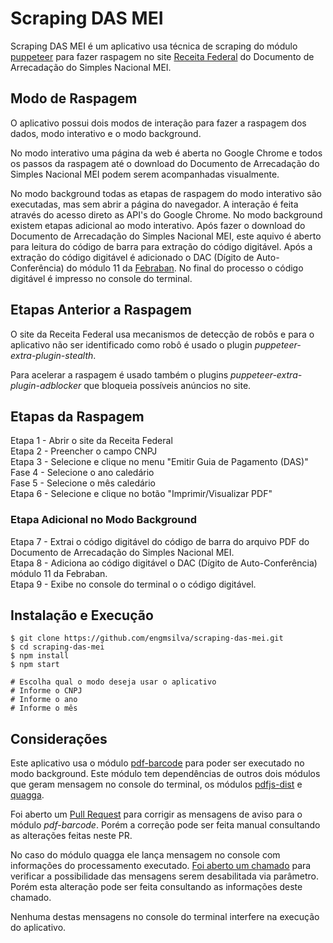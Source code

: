 # Scraping DAS MEI
Scraping DAS MEI é um aplicativo usa técnica de scraping do módulo [puppeteer](https://github.com/puppeteer/puppeteer/tree/main) para fazer raspagem no site [Receita Federal](http://www8.receita.fazenda.gov.br/SimplesNacional/Aplicacoes/ATSPO/pgmei.app/Identificacao) do Documento de Arrecadação do Simples Nacional MEI.

## Modo de Raspagem

O aplicativo possui dois modos de interação para fazer a raspagem dos dados, modo interativo e o modo background.

No modo interativo uma página da web é aberta no Google Chrome e todos os passos da raspagem até o download do Documento de Arrecadação do Simples Nacional MEI podem serem acompanhadas visualmente.

No modo background todas as etapas de raspagem do modo interativo são executadas, mas sem abrir a página do navegador. A interação é feita através do acesso direto as API's do Google Chrome. No modo background existem etapas adicional ao modo interativo. Após fazer o download do Documento de Arrecadação do Simples Nacional MEI, este aquivo é aberto para leitura do código de barra para extração do código digitável. Após a extração do código digitável é adicionado o DAC (Dígito de Auto-Conferência) do módulo 11 da [Febraban](https://cmsarquivos.febraban.org.br/Arquivos/documentos/PDF/Layout%20-%20C%C3%B3digo%20de%20Barras%20ATUALIZADO.pdf). No final do processo o código digitável é impresso no console do terminal.

## Etapas Anterior a Raspagem

O site da Receita Federal usa mecanismos de detecção de robôs e para o aplicativo não ser identificado como robô é usado o plugin *puppeteer-extra-plugin-stealth*.

Para acelerar a raspagem é usado também o plugins *puppeteer-extra-plugin-adblocker* que bloqueia possíveis anúncios no site.

## Etapas da Raspagem

Etapa 1 - Abrir o site da Receita Federal  
Etapa 2 - Preencher o campo CNPJ  
Etapa 3 - Selecione e clique no menu "Emitir Guia de Pagamento (DAS)"  
Fase 4 - Selecione o ano caledário  
Fase 5 - Selecione o mês caledário  
Etapa 6 - Selecione e clique no botão "Imprimir/Visualizar PDF"  

### Etapa Adicional no Modo Background

Etapa 7 - Extrai o código digitável do código de barra do arquivo PDF do Documento de Arrecadação do Simples Nacional MEI.  
Etapa 8 - Adiciona ao código digitável o DAC (Dígito de Auto-Conferência) módulo 11 da Febraban.  
Etapa 9 - Exibe no console do terminal o o código digitável.  

## Instalação e Execução

```
$ git clone https://github.com/engmsilva/scraping-das-mei.git
$ cd scraping-das-mei
$ npm install
$ npm start

# Escolha qual o modo deseja usar o aplicativo
# Informe o CNPJ
# Informe o ano
# Informe o mês
```

## Considerações

Este aplicativo usa o módulo [pdf-barcode](https://github.com/rexshijaku/PDFBarcodeJS) para poder ser executado no modo background. Este módulo tem dependências de outros dois módulos que geram mensagem no console do terminal, os módulos [pdfjs-dist](https://github.com/mozilla/pdfjs-dist) e [quagga](https://github.com/serratus/quaggaJS).

Foi aberto um [Pull Request](https://github.com/rexshijaku/PDFBarcodeJS/pull/6) para corrigir as mensagens de aviso para o módulo *pdf-barcode*. Porém a correção pode ser feita manual consultando as alterações feitas neste PR.

No caso do módulo quagga ele lança mensagem no console com informações do processamento executado. [Foi aberto um chamado](https://github.com/rexshijaku/PDFBarcodeJS/pull/6) para verificar a possibilidade das mensagens serem desabilitada via parâmetro. Porém esta alteração pode ser feita consultando as informações deste chamado.

Nenhuma destas mensagens no console do terminal interfere na execução do aplicativo.












